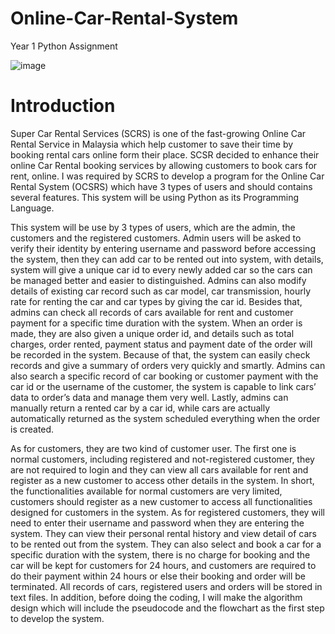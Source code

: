# Online-Car-Rental-System
Year 1 Python Assignment

![image](https://user-images.githubusercontent.com/80668891/192732421-5af9f780-6f7e-49fe-803e-79b43aab81df.png)

# Introduction

Super Car Rental Services (SCRS) is one of the fast-growing Online Car Rental Service in 
Malaysia which help customer to save their time by booking rental cars online form their 
place. SCSR decided to enhance their online Car Rental booking services by allowing 
customers to book cars for rent, online. I was required by SCRS to develop a program for the 
Online Car Rental System (OCSRS) which have 3 types of users and should contains several 
features. This system will be using Python as its Programming Language. 

This system will be use by 3 types of users, which are the admin, the customers and the 
registered customers. Admin users will be asked to verify their identity by entering username 
and password before accessing the system, then they can add car to be rented out into system, 
with details, system will give a unique car id to every newly added car so the cars can be 
managed better and easier to distinguished. Admins can also modify details of existing car 
record such as car model, car transmission, hourly rate for renting the car and car types by 
giving the car id. Besides that, admins can check all records of cars available for rent and 
customer payment for a specific time duration with the system. When an order is made, they 
are also given a unique order id, and details such as total charges, order rented, payment 
status and payment date of the order will be recorded in the system. Because of that, the 
system can easily check records and give a summary of orders very quickly and smartly. 
Admins can also search a specific record of car booking or customer payment with the car id 
or the username of the customer, the system is capable to link cars’ data to order’s data and 
manage them very well. Lastly, admins can manually return a rented car by a car id, while 
cars are actually automatically returned as the system scheduled everything when the order is 
created. 

As for customers, they are two kind of customer user. The first one is normal customers, 
including registered and not-registered customer, they are not required to login and they can 
view all cars available for rent and register as a new customer to access other details in the 
system. In short, the functionalities available for normal customers are very limited, 
customers should register as a new customer to access all functionalities designed for 
customers in the system. As for registered customers, they will need to enter their username 
and password when they are entering the system. They can view their personal rental history 
and view detail of cars to be rented out from the system. They can also select and book a car 
for a specific duration with the system, there is no charge for booking and the car will be kept 
for customers for 24 hours, and customers are required to do their payment within 24 hours or 
else their booking and order will be terminated. All records of cars, registered users and 
orders will be stored in text files. In addition, before doing the coding, I will make the 
algorithm design which will include the pseudocode and the flowchart as the first step to 
develop the system.
